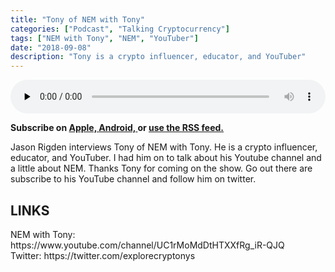 ```yaml
---
title: "Tony of NEM with Tony"
categories: ["Podcast", "Talking Cryptocurrency"]
tags: ["NEM with Tony", "NEM", "YouTuber"]
date: "2018-09-08"
description: "Tony is a crypto influencer, educator, and YouTuber"
---
```

<p>
<audio controls="" preload="none" style="width:100%;">
  <source src="http://traffic.libsyn.com/talkingcryptocurrency/TalkingCryptocurrency_042.mp3" type="audio/mpeg">
Your browser does not support the audio element.
</audio>
</p>


<p>
<strong>
Subscribe on 
        <a href="https://itunes.apple.com/us/podcast/talking-cryptocurrency/id1388099603?mt=2app=podcast">
            Apple,
        </a>
        <a href="https://www.google.com/podcasts?feed=aHR0cDovL3RhbGtpbmdjcnlwdG9jdXJyZW5jeS5saWJzeW4uY29tL3Jzcw%3D%3D">
          Android,
        </a>
        or
        <a href="http://talkingcryptocurrency.libsyn.com/rss">
          use the RSS feed.
         </a>
</strong>
</p>
	
	
Jason Rigden interviews Tony of NEM with Tony. He is a crypto influencer, educator, and YouTuber. I had him on to talk about his Youtube channel and a little about NEM. Thanks Tony for coming on the show. Go out there are subscribe to his YouTube channel and follow him on twitter.

<h2>LINKS</h2>
NEM with Tony: https://www.youtube.com/channel/UC1rMoMdDtHTXXfRg_iR-QJQ<br>
Twitter: https://twitter.com/explorecryptonys<br>

